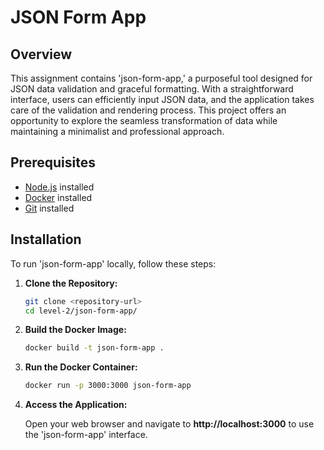 # JSON Form App

## Overview

This assignment contains 'json-form-app,' a purposeful tool designed for JSON data validation and graceful formatting. With a straightforward interface, users can efficiently input JSON data, and the application takes care of the validation and rendering process. This project offers an opportunity to explore the seamless transformation of data while maintaining a minimalist and professional approach.

## Prerequisites

- [Node.js](https://nodejs.org/) installed
- [Docker](https://www.docker.com/) installed
- [Git](https://git-scm.com/) installed

## Installation

To run 'json-form-app' locally, follow these steps:

1. **Clone the Repository:**

   ```bash
   git clone <repository-url>
   cd level-2/json-form-app/
   ```

2. **Build the Docker Image:**

    ```bash
    docker build -t json-form-app .
    ```

3. **Run the Docker Container:**

    ```bash
    docker run -p 3000:3000 json-form-app
    ```

4. **Access the Application:**

    Open your web browser and navigate to **http://localhost:3000** to use the 'json-form-app' interface.
